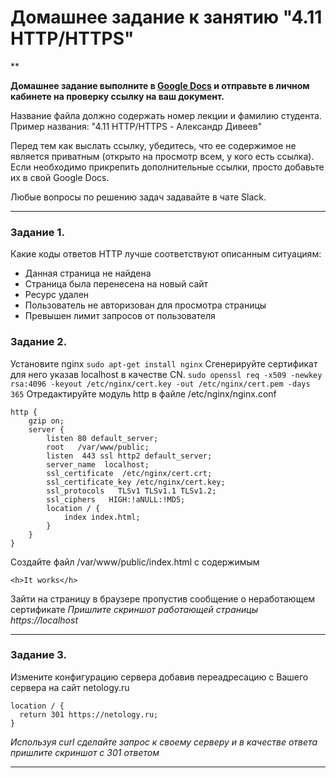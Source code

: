 # Домашнее задание к занятию "4.11 HTTP/HTTPS"

**

**Домашнее задание выполните в [Google Docs](https://docs.google.com/) и отправьте в личном кабинете на проверку ссылку на ваш документ.**

Название файла должно содержать номер лекции и фамилию студента. Пример названия: "4.11 HTTP/HTTPS - Александр Дивеев"

Перед тем как выслать ссылку, убедитесь, что ее содержимое не является приватным (открыто на просмотр всем, у кого есть ссылка). Если необходимо прикрепить дополнительные ссылки, просто добавьте их в свой Google Docs.

Любые вопросы по решению задач задавайте в чате Slack.

------
### Задание 1.

Какие коды ответов HTTP лучше соответствуют описанным ситуациям:

- Данная страница не найдена
- Страница была перенесена на новый сайт
- Ресурс удален
- Пользователь не авторизован для просмотра страницы
- Превышен лимит запросов от пользователя


### Задание 2.

Установите nginx
`sudo apt-get install nginx`
Сгенерируйте сертификат для него указав localhost в качестве CN.
`sudo openssl req -x509 -newkey rsa:4096 -keyout /etc/nginx/cert.key -out /etc/nginx/cert.pem -days 365`
Отредактируйте модуль http в файле /etc/nginx/nginx.conf
```
http {
    gzip on;
    server {
        listen 80 default_server;
        root   /var/www/public;
        listen  443 ssl http2 default_server;
        server_name  localhost;
        ssl_certificate  /etc/nginx/cert.crt;
        ssl_certificate_key /etc/nginx/cert.key;
        ssl_protocols   TLSv1 TLSv1.1 TLSv1.2;
        ssl_ciphers   HIGH:!aNULL:!MD5;
        location / {
            index index.html;
        }
    }
}
```
Создайте файл /var/www/public/index.html c содержимым
```
<h>It works</h>
```
Зайти на страницу в браузере пропустив сообщение о неработающем сертификате
*Пришлите скриншот работающей страницы https://localhost*

------

### Задание 3.

Измените конфигурацию сервера добавив переадресацию c Вашего сервера на сайт netology.ru
```
location / {
  return 301 https://netology.ru;
}
```

*Используя curl сделайте запрос к своему серверу и в качестве ответа пришлите скриншот с 301 ответом*

------
